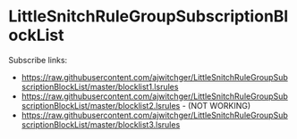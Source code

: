 # LittleSnitchRuleGroupSubscriptionBlockList

Subscribe links:
* https://raw.githubusercontent.com/ajwitchger/LittleSnitchRuleGroupSubscriptionBlockList/master/blocklist1.lsrules
* https://raw.githubusercontent.com/ajwitchger/LittleSnitchRuleGroupSubscriptionBlockList/master/blocklist2.lsrules - (NOT WORKING)
* https://raw.githubusercontent.com/ajwitchger/LittleSnitchRuleGroupSubscriptionBlockList/master/blocklist3.lsrules